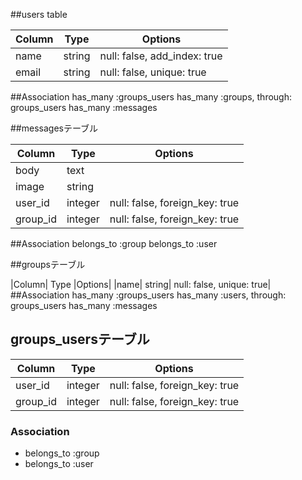 ##users table

|Column| Type| Options|
|------|-----|--------|
|name |string| null: false, add_index: true|
|email| string| null: false, unique: true|
##Association
has_many :groups_users
has_many :groups, through: groups_users
has_many :messages

##messagesテーブル

|Column |Type |Options|
|-------|-----|-------|
|body| text|
|image| string|
|user_id| integer |null: false, foreign_key: true|
|group_id |integer |null: false, foreign_key: true|
##Association
belongs_to :group
belongs_to :user

##groupsテーブル

|Column| Type |Options|
|name| string| null: false, unique: true|
##Association
has_many :groups_users
has_many :users, through: groups_users
has_many :messages


## groups_usersテーブル

|Column|Type|Options|
|------|----|-------|
|user_id|integer|null: false, foreign_key: true|
|group_id|integer|null: false, foreign_key: true|

### Association
- belongs_to :group
- belongs_to :user